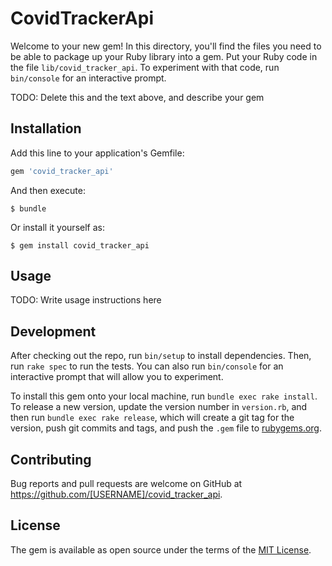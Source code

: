 # CovidTrackerApi

Welcome to your new gem! In this directory, you'll find the files you need to be able to package up your Ruby library into a gem. Put your Ruby code in the file `lib/covid_tracker_api`. To experiment with that code, run `bin/console` for an interactive prompt.

TODO: Delete this and the text above, and describe your gem

## Installation

Add this line to your application's Gemfile:

```ruby
gem 'covid_tracker_api'
```

And then execute:

    $ bundle

Or install it yourself as:

    $ gem install covid_tracker_api

## Usage

TODO: Write usage instructions here

## Development

After checking out the repo, run `bin/setup` to install dependencies. Then, run `rake spec` to run the tests. You can also run `bin/console` for an interactive prompt that will allow you to experiment.

To install this gem onto your local machine, run `bundle exec rake install`. To release a new version, update the version number in `version.rb`, and then run `bundle exec rake release`, which will create a git tag for the version, push git commits and tags, and push the `.gem` file to [rubygems.org](https://rubygems.org).

## Contributing

Bug reports and pull requests are welcome on GitHub at https://github.com/[USERNAME]/covid_tracker_api.

## License

The gem is available as open source under the terms of the [MIT License](https://opensource.org/licenses/MIT).
